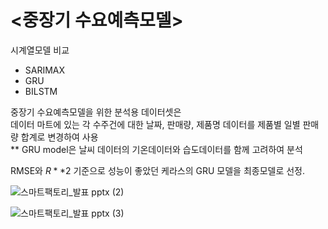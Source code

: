# <중장기 수요예측모델>  
  
시계열모델 비교  
  
- SARIMAX
- GRU
- BILSTM  
  
중장기 수요예측모델을 위한 분석용 데이터셋은  
데이터 마트에 있는 각 수주건에 대한 날짜, 판매량, 제품명 데이터를 제품별 일별 판매량 합계로 변경하여 사용  
** GRU model은 날씨 데이터의 기온데이터와 습도데이터를 함께 고려하여 분석  

RMSE와 $R**2$ 기준으로 성능이 좋았던 케라스의 GRU 모델을 최종모델로 선정.

  
![스마트팩토리_발표 pptx (2)](https://user-images.githubusercontent.com/86215668/146763791-ebcb025a-14b4-4d1e-959f-ac96597d9943.jpg)
  
![스마트팩토리_발표 pptx (3)](https://user-images.githubusercontent.com/86215668/146763807-4b50c4ae-edc1-45d1-8017-0a1f2363ebe4.jpg)
